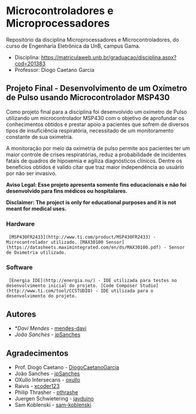 # Microcontroladores e Microprocessadores

Repositório da disciplina Microprocessadores e Microcontroladores, do curso de Engenharia Eletrônica da UnB, campus Gama.

- Disciplina: https://matriculaweb.unb.br/graduacao/disciplina.aspx?cod=201383
- Professor: Diogo Caetano Garcia


## Projeto Final - Desenvolvimento de um Oxímetro de Pulso usando Microcontrolador MSP430 

Como projeto final para a disciplina foi desenvolvido um oxímetro de Pulso utilizando um microcontrolador MSP430 com o objetivo de aprofundar os conhecimentos obtidos e prestar apoio a pacientes que sofrem de diversos tipos de insuficiência respiratória, necessitado de um monitoramento constante de sua oximetria.

A monitoração por meio da oximetria de pulso permite aos pacientes ter um maior controle de crises respiratórias, reduz a probabilidade de incidentes fatais de quadros de hipoxemia e agiliza diagnósticos clínicos. Dentre os benefícios obtidos é valido citar que traz maior independência ao usuário por não ser invasivo.

**Aviso Legal:  Esse projeto apresenta somente fins educacionais e não foi desenvolvido para fins médicos ou hospitalares.**

**Disclaimer: The project is only for educational purposes and it is not meant for medical uses.**

### Hardware

​```
[MSP430FR2433](http://www.ti.com/product/MSP430FR2433) - Microcontrolador utilizado.
[MAX30100 Sensor](https://datasheets.maximintegrated.com/en/ds/MAX30100.pdf) - Sensor de Oximetria utilizado.
​```

### Software

​```
[Energia IDE](http://energia.nu/) - IDE utilizada para testes no desenvolvimento inicial do projeto.
[Code Composer Studio](http://www.ti.com/tool/CCSTUDIO) - IDE utilizada para o desenvolvimento do projeto.
​```


## Autores

* **Davi Mendes* - [mendes-davi](https://github.com/mendes-davi)
* *João Sanches* - [jpSanches](https://github.com/jpSanches/uControl)


## Agradecimentos

* Prof. Diogo Caetano - [DiogoCaetanoGarcia](https://github.com/DiogoCaetanoGarcia/Microcontroladores)
* João Sanches - [jpSanches](https://github.com/jpSanches/uControl)
* OXullo Intersecans - [oxullo](https://github.com/oxullo/Arduino-MAX30100)
* Raivis - [xcoder123](https://github.com/xcoder123/MAX30100)
* Philip Thrasher - [pthrashe](https://github.com/pthrasher/c-generic-ring-buffer)
* Juergen Schwietering - [jayduino](www.schwietering.com/jayduino/filtuino)
* Sam Koblenski - [sam-koblenski](http://sam-koblenski.blogspot.com/2015/11/everyday-dsp-for-programmers-dc-and.html)